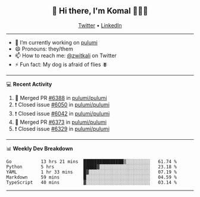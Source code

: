 <h2 align="center"> 👋 Hi there, I'm Komal 🧑🏾‍💻 </h2>
<p align="center">
    <a href="https://twitter.com/zwitkali">Twitter</a> •
    <a href="https://www.linkedin.com/in/komal-ali/">LinkedIn</a>
</p>

--------

- 🔭 I’m currently working on [pulumi](https://github.com/pulumi/pulumi)
- 😄 Pronouns: they/them
- 📫 How to reach me: [@zwitkali](https://twitter.com/zwitkali) on Twitter
- ⚡ Fun fact: My dog is afraid of flies 🪰

--------
💻 **Recent Activity**

<!--START_SECTION:activity-->
1. 🎉 Merged PR [#6388](https://github.com/pulumi/pulumi/pull/6388) in [pulumi/pulumi](https://github.com/pulumi/pulumi)
2. ❗️ Closed issue [#6050](https://github.com/pulumi/pulumi/issues/6050) in [pulumi/pulumi](https://github.com/pulumi/pulumi)
3. ❗️ Closed issue [#6042](https://github.com/pulumi/pulumi/issues/6042) in [pulumi/pulumi](https://github.com/pulumi/pulumi)
4. 🎉 Merged PR [#6373](https://github.com/pulumi/pulumi/pull/6373) in [pulumi/pulumi](https://github.com/pulumi/pulumi)
5. ❗️ Closed issue [#6329](https://github.com/pulumi/pulumi/issues/6329) in [pulumi/pulumi](https://github.com/pulumi/pulumi)
<!--END_SECTION:activity-->

--------

📊 **Weekly Dev Breakdown**
<!--START_SECTION:waka-->
```text
Go           13 hrs 21 mins  ███████████████▒░░░░░░░░░   61.74 % 
Python       5 hrs           █████▓░░░░░░░░░░░░░░░░░░░   23.18 % 
YAML         1 hr 33 mins    █▓░░░░░░░░░░░░░░░░░░░░░░░   07.19 % 
Markdown     59 mins         █░░░░░░░░░░░░░░░░░░░░░░░░   04.59 % 
TypeScript   40 mins         ▓░░░░░░░░░░░░░░░░░░░░░░░░   03.14 % 
```
<!--END_SECTION:waka-->

--------